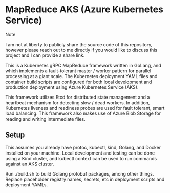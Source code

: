 # MapReduce AKS (Azure Kubernetes Service)
> [!NOTE]
> I am not at liberty to publicly share the source code of this repository, however please reach out to me directly if you would like to discuss this project and I can provide a share link.

This is a Kubernetes gRPC MapReduce framework written in GoLang, and which implements a fault-tolerant master / worker pattern for parallel processing at a giant scale. The Kubernetes deployment YAML files and container build scripts are configured for both local development and production deployment using Azure Kubernetes Service (AKS).

This framework utilizes Etcd for distributed state management and a heartbeat mechanism for detecting slow / dead workers. In addition, Kubernetes liveness and readiness probes are used for fault tolerant, smart load balancing. This framework also makes use of Azure Blob Storage for reading and writing intermediate files.

## Setup
This assumes you already have protoc, kubectl, kind, Golang, and Docker installed on your machine. Local development and testing can be done using a Kind cluster, and kubectl context can be used to run commands against an AKS cluster.

Run ./build.sh to build Golang protobuf packages, among other things. Replace placeholder registry names, secrets, etc in deployment scripts and deployment YAMLs.
